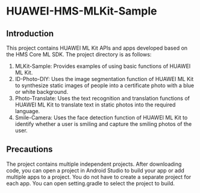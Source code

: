 # HUAWEI-HMS-MLKit-Sample

## Introduction

This project contains HUAWEI ML Kit APIs and apps developed based on the HMS Core ML SDK. The project directory is as follows:
1. MLKit-Sample: Provides examples of using basic functions of HUAWEI ML Kit.
2. ID-Photo-DIY: Uses the image segmentation function of HUAWEI ML Kit to synthesize static images of people into a certificate photo with a blue or white background.
3. Photo-Translate: Uses the text recognition and translation functions of HUAWEI ML Kit to translate text in static photos into the required language.
4. Smile-Camera: Uses the face detection function of HUAWEI ML Kit to identify whether a user is smiling and capture the smiling photos of the user.

## Precautions

The project contains multiple independent projects. After downloading code,
you can open a project in Android Studio to build your app or add multiple apps to a project.
You do not have to create a separate project for each app. You can open setting.gradle to select the project to build.
